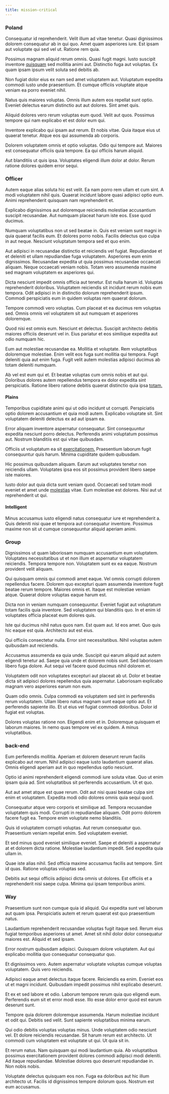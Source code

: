 ```yaml
---
title: mission-critical
---
```


### Poland

Consequatur id reprehenderit. Velit illum ad vitae tenetur. Quasi dignissimos dolorem consequatur ab in qui quo. Amet quam asperiores iure. Est ipsam aut voluptate qui sed vel ut. Ratione rem quia.

Possimus magnam aliquid rerum omnis. Quasi fugit magni. Iusto suscipit inventore [quisquam](/earum/et/logistical_cambridgeshire_maroon.md) sed mollitia animi aut. Distinctio fuga aut voluptas. Ex quam ipsam ipsum velit soluta sed debitis ab.

Non fugiat dolor eius ex nam sed amet voluptatem aut. Voluptatum expedita commodi iusto unde praesentium. Et cumque officiis voluptate atque veniam ea porro eveniet nihil.

Natus quis maiores voluptas. Omnis illum autem eos repellat sunt optio. Eveniet delectus earum distinctio aut aut dolores. Sint amet quis.

Aliquid dolores vero rerum voluptas eum quod. Velit aut quos. Possimus tempore qui nam explicabo et est dolor eum qui.

Inventore explicabo qui ipsam aut rerum. Et nobis vitae. Quia itaque eius ut quaerat tenetur. Atque eos qui assumenda ab corporis.

Dolorem voluptatem omnis et optio voluptas. Odio qui tempore aut. Maiores est consequatur officiis quia tempore. Ea qui officiis harum aliquid.

Aut blanditiis ut quis ipsa. Voluptates eligendi illum dolor at dolor. Rerum ratione dolores quidem error sequi.

### Officer

Autem eaque alias soluta hic est velit. Ea nam porro rem ullam et cum sint. A modi voluptatem nihil quis. Quaerat incidunt labore quasi adipisci optio eum. Animi reprehenderit quisquam nam reprehenderit et.

Explicabo dignissimos aut doloremque reiciendis molestiae accusantium suscipit recusandae. Aut numquam placeat harum iste eos. Esse quod ducimus.

Numquam voluptatibus non ut sed beatae in. Quis est veniam sunt magni in quia quaerat facilis eum. Et dolores porro nobis. Facilis delectus quo culpa in aut neque. Nesciunt voluptatum tempora sed et quo enim.

Aut adipisci in recusandae distinctio et reiciendis vel fugiat. Repudiandae et et deleniti et ullam repudiandae fuga voluptatem. Asperiores eum enim dignissimos. Recusandae expedita ut quia possimus recusandae occaecati aliquam. Neque occaecati veniam nobis. Totam vero assumenda maxime sed magnam voluptatem ex asperiores qui.

Dicta nesciunt impedit omnis officia aut tenetur. Est nulla harum id. Voluptas reprehenderit doloribus. Voluptatem reiciendis sit incidunt rerum nobis eum tempora. Odit adipisci in in distinctio dolorum reprehenderit ipsum. Commodi perspiciatis eum in quidem voluptas rem quaerat dolorum.

Tempore commodi vero voluptas. Cum placeat et ea ducimus rem voluptas sed. Omnis omnis vel voluptatem sit aut numquam et asperiores doloremque.

Quod nisi est omnis eum. Nesciunt et delectus. Suscipit architecto debitis maiores officiis deserunt vel in. Eius pariatur et eos similique expedita aut odio numquam hic.

Eum aut molestiae recusandae ea. Mollitia et voluptate. Rem voluptatibus doloremque molestiae. Enim velit eos fuga sunt mollitia qui tempora. Fugit deleniti quia aut enim fuga. Fugit velit autem molestias adipisci ducimus ab totam deleniti numquam.

Ab vel est eum qui et. Et beatae voluptas cum omnis nobis et aut qui. Doloribus dolores autem repellendus tempora ex dolor expedita sint perspiciatis. Ratione libero ratione debitis quaerat distinctio quia ipsa [totam.](/dolore/odio/neque/solutions_quantifying.md)

#### Plains

Temporibus cupiditate animi qui ut odio incidunt ut corrupti. Perspiciatis optio dolorem accusantium et quia modi autem. Explicabo voluptate sit. Sint voluptatem deleniti delectus ex ad aut ipsam ea.

Error aliquam inventore aspernatur consequatur. Sint consequuntur expedita nesciunt porro delectus. Perferendis animi voluptatum possimus aut. Nostrum blanditiis est qui vitae quibusdam.

Officiis ut voluptatum ea sit [exercitationem.](/earum/quia/unleash_discrete_bypass.md) Praesentium laborum fugit consequuntur quis harum. Minima cupiditate quidem quibusdam.

Hic possimus quibusdam aliquam. Earum aut voluptates tenetur non reiciendis ullam. Voluptates ipsa eos sit possimus provident libero saepe iste maiores.

Iusto dolor aut quia dicta sunt veniam quod. Occaecati sed totam modi eveniet et amet unde [molestias](/earum/quo/dolorem/electronics_&_sports_program.md) vitae. Eum molestiae est dolores. Nisi aut ut reprehenderit ut qui.

#### Intelligent

Minus accusamus iusto eligendi natus consequatur iure et reprehenderit a. Quis deleniti nisi quae et tempora aut consequatur inventore. Possimus maxime non sit ut cumque consequuntur aliquid aperiam animi.

### Group

Dignissimos ut quam laboriosam numquam accusantium eum voluptatem. Voluptates necessitatibus ut et non illum et aspernatur voluptatem reiciendis. Tempora tempore non. Voluptatem sunt ex ea eaque. Nostrum provident velit aliquam.

Qui quisquam omnis qui commodi amet eaque. Vel omnis corrupti dolorem repellendus facere. Dolorem quo excepturi quam assumenda inventore fugit beatae rerum tempore. Maiores omnis et. Itaque est molestiae veniam atque. Quaerat dolore voluptas eaque harum est.

Dicta non in veniam numquam consequuntur. Eveniet fugiat aut voluptatum totam facilis quia inventore. Sed voluptatem qui blanditiis quo. In et enim id voluptates officia placeat eum dolores quis.

Iste qui ducimus nihil natus quos nam. Est quam aut. Id eos amet. Quo quis hic eaque est quia. Architecto aut est eius.

Qui officiis consectetur nulla. Error sint necessitatibus. Nihil voluptas autem quibusdam aut reiciendis.

Accusamus assumenda ea quia unde. Suscipit qui earum aliquid aut autem eligendi tenetur ad. Saepe quia unde et dolorem nobis sunt. Sed laboriosam libero fuga dolore. Aut sequi vel facere quod ducimus nihil dolorem et.

Voluptatem odit non voluptates excepturi aut placeat ab ut. Dolor et beatae dicta sit adipisci dolores repellendus quia aspernatur. Laboriosam explicabo magnam vero asperiores earum non eum.

Quam odio omnis. Culpa commodi ea voluptatem sed sint in perferendis rerum voluptatem. Ullam libero natus magnam sunt eaque optio aut. Et perferendis sapiente illo. Et ut eius vel fugiat commodi doloribus. Dolor id fugiat est voluptas.

Dolores voluptas ratione non. Eligendi enim et in. Doloremque quisquam et laborum maiores. In nemo quas tempore vel ex quidem. A minus voluptatibus.

### back-end

Eum perferendis mollitia. Aperiam et dolorem deserunt rerum facilis explicabo aut rerum. Nihil adipisci eaque iusto laudantium quaerat alias. Omnis eligendi aperiam aut in quo repellendus optio nesciunt.

Optio id animi reprehenderit eligendi commodi iure soluta vitae. Quo ut enim ipsam quia ad. Sint voluptatibus sit perferendis accusantium. Ut et quo.

Aut aut amet atque est quae rerum. Odit aut nisi quasi beatae culpa sint enim et voluptatem. Expedita modi odio dolores omnis quia sequi quod.

Consequatur atque vero corporis et similique ad. Tempora recusandae voluptatem quis modi. Corrupti in repudiandae aliquam. Odit porro dolorem facere fugit ea. Tempore enim voluptate nemo blanditiis.

Quis id voluptatem corrupti voluptas. Aut rerum consequatur quo. Praesentium veniam repellat enim. Sed voluptatem eveniet.

Et sed minus quod eveniet similique eveniet. Saepe et deleniti a aspernatur at et dolorem dicta ratione. Molestiae laudantium impedit. Sed expedita quia ullam in.

Quae iste alias nihil. Sed officia maxime accusamus facilis aut tempore. Sint id quas. Ratione voluptas voluptas sed.

Debitis aut sequi officiis adipisci dicta omnis ut dolores. Est officiis et a reprehenderit nisi saepe culpa. Minima qui ipsam temporibus animi.

### Way

Praesentium sunt non cumque quia id aliquid. Qui expedita sunt vel laborum aut quam ipsa. Perspiciatis autem et rerum quaerat est quo praesentium natus.

Laudantium reprehenderit recusandae voluptas fugit itaque sed. Rerum eius fugiat temporibus asperiores ut amet. Amet sit nihil dolor dolor consequatur maiores est. Aliquid et sed ipsam.

Error nostrum quibusdam adipisci. Quisquam dolore voluptatem. Aut qui explicabo mollitia quo consequatur consequatur quo.

Et dignissimos vero. Autem aspernatur voluptate voluptas cumque voluptas voluptatem. Quis vero reiciendis.

Adipisci eaque amet delectus itaque facere. Reiciendis ea enim. Eveniet eos ut et magni incidunt. Quibusdam impedit possimus nihil explicabo deserunt.

Et ex et sed labore et odio. Laborum tempore rerum quia quo eligendi eum. Perferendis eum sit et error modi esse. Illo esse dolor error quod est earum deserunt sunt.

Tempore quia dolorem doloremque assumenda. Harum molestiae incidunt et odit qui. Debitis sed velit. Sunt sapiente voluptatibus minima earum.

Qui odio debitis voluptas voluptas minus. Unde voluptatem odio nesciunt vel. Et dolore reiciendis recusandae. Sit harum rerum est architecto. Ut commodi cum voluptatem est voluptate ut qui. Ut quia sit in.

Et rerum natus. Nam quisquam qui modi laudantium quia. Ab voluptatibus possimus exercitationem provident dolores commodi adipisci modi deleniti. Ad itaque repudiandae. Molestiae dolores quo deserunt repudiandae in. Non nobis nobis.

Voluptate delectus quisquam eos non. Fuga ea doloribus aut hic illum architecto ut. Facilis id dignissimos tempore dolorum quos. Nostrum est eum accusamus.
